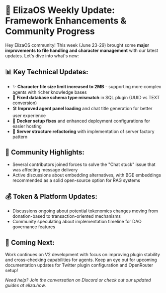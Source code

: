 # 🚀 ElizaOS Weekly Update: Framework Enhancements & Community Progress

Hey ElizaOS community! This week (June 23-29) brought some **major improvements to file handling and character management** with our latest updates. Let's dive into what's new:

## 📊 Key Technical Updates:
* ✨ **Character file size limit increased to 2MB** - supporting more complex agents with richer knowledge bases
* 🔧 **Fixed database schema type mismatch** in SQL plugin (UUID vs TEXT conversion)
* 🛠️ **Improved agent panel loading** and chat title generation for better user experience
* 🚢 **Docker setup fixes** and enhanced deployment configurations for easier hosting
* 📝 **Server structure refactoring** with implementation of server factory pattern

## 👥 Community Highlights:
* Several contributors joined forces to solve the "Chat stuck" issue that was affecting message delivery
* Active discussions about embedding alternatives, with BGE embeddings recommended as a solid open-source option for RAG systems

## 💰 Token & Platform Updates:
* Discussions ongoing about potential tokenomics changes moving from donation-based to transaction-oriented mechanisms
* Community speculating about implementation timeline for DAO governance features

## 🔮 Coming Next:
Work continues on V2 development with focus on improving plugin stability and cross-checking capabilities for agents. Keep an eye out for upcoming documentation updates for Twitter plugin configuration and OpenRouter setup!

*Need help? Join the conversation on Discord or check out our updated guides at eliza.how.*